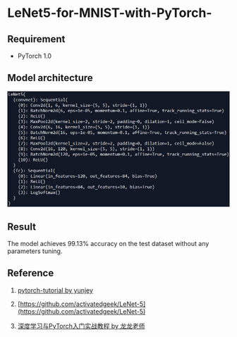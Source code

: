 # LeNet5-for-MNIST-with-PyTorch-

## Requirement

+ PyTorch 1.0

## Model architecture

![img](./model.png)

## Result

The model achieves 99.13% accuracy on the test dataset without any parameters tuning.

## Reference

1. [pytorch-tutorial by yunjey](https://github.com/yunjey/pytorch-tutorial/blob/master/tutorials/02-intermediate/convolutional_neural_network/main.py)

2. [https://github.com/activatedgeek/LeNet-5](https://github.com/activatedgeek/LeNet-5)

3. [深度学习与PyTorch入门实战教程 by 龙龙老师](https://study.163.com/course/courseMain.htm?share=1&shareId=1028735623&courseId=1208894818&_trace_c_p_k2_=89730078c2624150ae9b2a3a93b8d520)